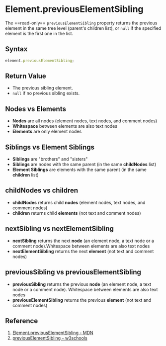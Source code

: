 # Element.previousElementSibling

The ==read-only== `previousElementSibling` property returns the previous element in the same tree level (parent's children list), or `null` if the specified element is the first one in the list.

## Syntax

```js
element.previousElementSibling;
```

## Return Value

- The previous sibling element.
- `null` if no previous sibling exists.

## Nodes vs Elements

- **Nodes** are all nodes (element nodes, text nodes, and comment nodes)
- **Whitespace** between elements are also text nodes
- **Elements** are only element nodes

## Siblings vs Element Siblings

- **Siblings** are "brothers" and "sisters"
- **Siblings** are nodes with the same parent (in the same **childNodes** list)
- **Element Siblings** are elements with the same parent (in the same **children** list)

## childNodes vs children

- **childNodes** returns child **nodes** (element nodes, text nodes, and comment nodes)
- **children** returns child **elements** (not text and comment nodes)

## nextSibling vs nextElementSibling

- **nextSibling** returns the next **node** (an element node, a text node or a comment node).Whitespace between elements are also text nodes
- **nextElementSibling** returns the next **element** (not text and comment nodes)

## previousSibling vs previousElementSibling

- **previousSibling** returns the previous **node** (an element node, a text node or a comment node). Whitespace between elements are also text nodes
- **previousElementSibling** returns the previous **element** (not text and comment nodes)

## Reference

1. [Element.previousElementSibling - MDN](https://developer.mozilla.org/en-US/docs/Web/API/Element/previousElementSibling)
2. [previousElementSibling - w3schools](https://www.w3schools.com/jsref/prop_element_previouselementsibling.asp)
